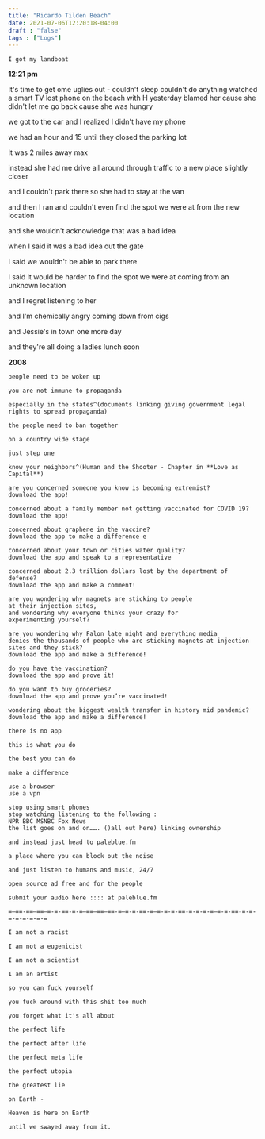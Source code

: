 ```yaml
---
title: "Ricardo Tilden Beach"
date: 2021-07-06T12:20:18-04:00
draft : "false"
tags : ["Logs"]
---
```


```
I got my landboat
```

**12:21 pm**

It's time to get ome uglies out - couldn't sleep couldn't do anything watched a smart TV lost phone on the beach with H yesterday blamed her cause she didn't let me go back cause she was hungry

we got to the car and I realized I didn't have my phone

we had an hour and 15 until they closed the parking lot

It was 2 miles away max

instead she had me drive all around through traffic to a new place slightly closer

and I couldn't park there so she had to stay at the van

and then I ran and couldn't even find the spot we were at from the new location

and she wouldn't acknowledge that was a bad idea

when I said it was a bad idea out the gate

I said we wouldn't be able to park there

I said it would be harder to find the spot we were at coming from an unknown location

and I regret listening to her

and I'm chemically angry coming down from cigs

and Jessie's in town one more day

and they're all doing a ladies lunch soon






**2008**     


```
people need to be woken up

you are not immune to propaganda

especially in the states^(documents linking giving government legal rights to spread propaganda)

the people need to ban together

on a country wide stage

just step one

know your neighbors^(Human and the Shooter - Chapter in **Love as Capital**)

are you concerned someone you know is becoming extremist?
download the app!

concerned about a family member not getting vaccinated for COVID 19?
download the app!

concerned about graphene in the vaccine?
download the app to make a difference e

concerned about your town or cities water quality?
download the app and speak to a representative

concerned about 2.3 trillion dollars lost by the department of defense?
download the app and make a comment!

are you wondering why magnets are sticking to people
at their injection sites,
and wondering why everyone thinks your crazy for
experimenting yourself?

are you wondering why Falon late night and everything media
denies the thousands of people who are sticking magnets at injection sites and they stick?
download the app and make a difference!

do you have the vaccination?
download the app and prove it!

do you want to buy groceries?
download the app and prove you’re vaccinated!

wondering about the biggest wealth transfer in history mid pandemic?
download the app and make a difference!

there is no app

this is what you do

the best you can do

make a difference

use a browser
use a vpn

stop using smart phones
stop watching listening to the following :
NPR BBC MSNBC Fox News
the list goes on and on……. ()all out here) linking ownership

and instead just head to paleblue.fm

a place where you can block out the noise

and just listen to humans and music, 24/7

open source ad free and for the people

submit your audio here :::: at paleblue.fm

=—==-==—==—=-=-==-=-=—==—==—==-=—=-=-==-=—=-=-=-==-=-=-=-=—=-=-==-=-=-=-=-=-=-=-=

I am not a racist

I am not a eugenicist

I am not a scientist

I am an artist

so you can fuck yourself

you fuck around with this shit too much

you forget what it's all about

the perfect life

the perfect after life

the perfect meta life

the perfect utopia

the greatest lie

on Earth -

Heaven is here on Earth

until we swayed away from it.


```



<!--more-->


<!--

| Dailies        | Questions           | Answers  |
| ------------- |:-------------:| -----:|
| Read()      | *What did you read?* | X |
| Write()      | *What did you write?*      |   X |
| Create() | *What did you make?*      |    X |
| Exercise() | *Dance workout (or otherwise?)*      |    X |
| Audio() | *You recorded what:*      |    X |
| Video() | *You filmed what:*      |    X |
| Finish() | *You bounced what track:*      |    X |
| Live() | *You sang what live:*      |    X |
| Finish2() | *You made what visuals*      |    X |
| Phone() | *You called who:*      |    X |
| Share() | *Uploaded what to archive:*      |    X |
| PBD() | *You did what for PBD?*      |    X |
| Web() | *You did what to POLIW.AT?*      |    X |
| Love&Legacy() | *You did what for friends/fam?*      |    X |
| God() | *You're grateful for what?*      |    X |
<sub>v1.0</sub>

 -->
